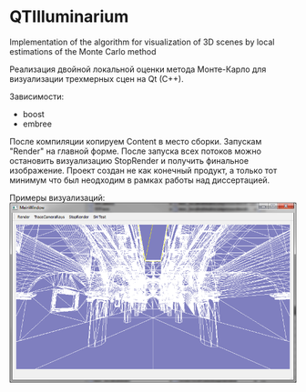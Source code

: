 # QTIlluminarium

Implementation of the algorithm for visualization of 3D scenes by local estimations of the Monte Carlo method 

Реализация двойной локальной оценки метода Монте-Карло для визуализации трехмерных сцен на Qt (C++).

Зависимости:
- boost
- embree

После компиляции копируем Content в место сборки. Запускам "Render" на главной форме. После запуска всех потоков можно остановить визуализацию StopRender и получить финальное изображение.
Проект создан не как конечный продукт, а только тот минимум что был неодходим в рамках работы над диссертацией.

Примеры визуализаций:
![alt text](images/01_main_window.png)
